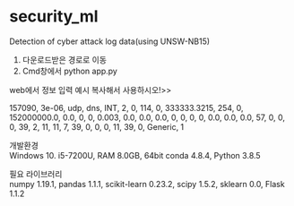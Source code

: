 # security_ml
Detection of cyber attack log data(using UNSW-NB15)

1. 다운로드받은 경로로 이동
2. Cmd창에서 python app.py

web에서 정보 입력 예시
복사해서 사용하시오!>>

157090,
 3e-06,
 udp,
 dns,
 INT,
 2,
 0,
 114,
 0,
 333333.3215,
 254,
 0,
 152000000.0,
 0.0,
 0,
 0,
 0.003,
 0.0,
 0.0,
 0.0,
 0,
 0,
 0,
 0,
 0.0,
 0.0,
 0.0,
 57,
 0,
 0,
 0,
 39,
 2,
 11,
 11,
 7,
 39,
 0,
 0,
 0,
 11,
 39,
 0,
 Generic,
 1


개발환경  
Windows 10. i5-7200U, RAM 8.0GB, 64bit
conda 4.8.4, Python 3.8.5 

필요 라이브러리  
numpy 1.19.1, pandas 1.1.1, scikit-learn 0.23.2, scipy 1.5.2, sklearn 0.0, Flask 1.1.2
